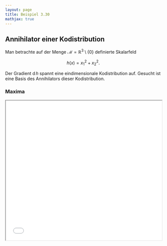 ```yaml
---
layout: page
title: Beispiel 3.30
mathjax: true
---
```


## Annihilator einer Kodistribution

Man betrachte auf der Menge $\mathcal{M}=\mathbb{R}^{3}\setminus \lbrace 0\rbrace$ definierte Skalarfeld

$$
 h(x)=x_{1}^{2}+x_{2}^{2}.
$$

Der Gradient $\operatorname{d} h$ spannt eine eindimensionale Kodistribution auf. Gesucht ist eine Basis des Annihilators dieser Kodistribution.

### Maxima

<iframe src="Annihilator_Kodistr.html" width="100%" height="450"></iframe>


